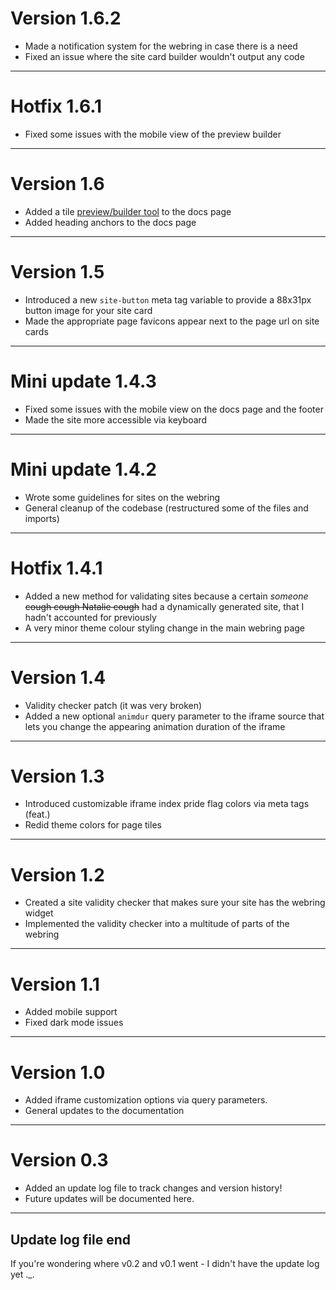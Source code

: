 # Version 1.6.2
- Made a notification system for the webring in case there is a need
- Fixed an issue where the site card builder wouldn't output any code

---

# Hotfix 1.6.1
- Fixed some issues with the mobile view of the preview builder

---

# Version 1.6
- Added a tile [preview/builder tool](/docs#tile-preview-builder) to the docs page
- Added heading anchors to the docs page

---

# Version 1.5
- Introduced a new `site-button` meta tag variable to provide a 88x31px button image for your site card
- Made the appropriate page favicons appear next to the page url on site cards

---

# Mini update 1.4.3
- Fixed some issues with the mobile view on the docs page and the footer
- Made the site more accessible via keyboard

---

# Mini update 1.4.2
- Wrote some guidelines for sites on the webring
- General cleanup of the codebase (restructured some of the files and imports)

---

# Hotfix 1.4.1
- Added a new method for validating sites because a certain *someone* ~~cough cough Natalie cough~~ had a dynamically generated site, that I hadn't accounted for previously
- A very minor theme colour styling change in the main webring page

---

# Version 1.4
- Validity checker patch (it was very broken)
- Added a new optional `animdur` query parameter to the iframe source that lets you change the appearing animation duration of the iframe

---

# Version 1.3
- Introduced customizable iframe index pride flag colors via meta tags (feat.)
- Redid theme colors for page tiles

---

# Version 1.2
- Created a site validity checker that makes sure your site has the webring widget
- Implemented the validity checker into a multitude of parts of the webring

---

# Version 1.1
- Added mobile support
- Fixed dark mode issues

---

# Version 1.0
- Added iframe customization options via query parameters.
- General updates to the documentation

---

# Version 0.3
- Added an update log file to track changes and version history!
- Future updates will be documented here.

---

## Update log file end
If you're wondering where v0.2 and v0.1 went - I didn't have the update log yet ._.
